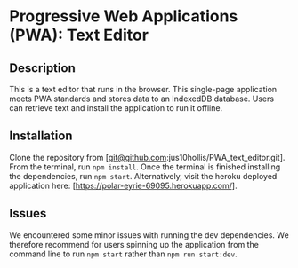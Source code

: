 # Progressive Web Applications (PWA): Text Editor

## Description
This is a text editor that runs in the browser. This single-page application meets PWA standards and stores data to an IndexedDB database. Users can retrieve text and install the application to run it offline.

## Installation
Clone the repository from [git@github.com:jus10hollis/PWA_text_editor.git]. From the terminal, run `npm install`. Once the terminal is finished installing the dependencies, run `npm start`.
Alternatively, visit the heroku deployed application here: [https://polar-eyrie-69095.herokuapp.com/].

## Issues
We encountered some minor issues with running the dev dependencies. We therefore recommend for users spinning up the application from the command line to run `npm start` rather than `npm run start:dev`.
